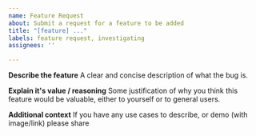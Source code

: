 ```yaml
---
name: Feature Request
about: Submit a request for a feature to be added
title: "[feature] ..."
labels: feature request, investigating
assignees: ''

---
```


**Describe the feature**
A clear and concise description of what the bug is.

**Explain it's value / reasoning**
Some justification of why you think this feature would be valuable, either to yourself or to general users.

**Additional context**
If you have any use cases to describe, or demo (with image/link) please share
